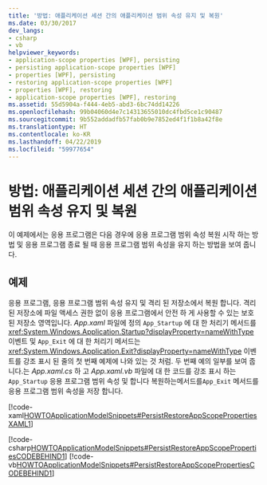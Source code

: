 ```yaml
---
title: '방법: 애플리케이션 세션 간의 애플리케이션 범위 속성 유지 및 복원'
ms.date: 03/30/2017
dev_langs:
- csharp
- vb
helpviewer_keywords:
- application-scope properties [WPF], persisting
- persisting application-scope properties [WPF]
- properties [WPF], persisting
- restoring application-scope properties [WPF]
- properties [WPF], restoring
- application-scope properties [WPF], restoring
ms.assetid: 55d5904a-f444-4eb5-abd3-6bc74dd14226
ms.openlocfilehash: 99b04060d4e7c14313655010dc4fbd5ce1c90487
ms.sourcegitcommit: 9b552addadfb57fab0b9e7852ed4f1f1b8a42f8e
ms.translationtype: HT
ms.contentlocale: ko-KR
ms.lasthandoff: 04/22/2019
ms.locfileid: "59977654"
---
```

# <a name="how-to-persist-and-restore-application-scope-properties-across-application-sessions"></a>방법: 애플리케이션 세션 간의 애플리케이션 범위 속성 유지 및 복원
이 예제에서는 응용 프로그램은 다음 경우에 응용 프로그램 범위 속성 복원 시작 하는 방법 및 응용 프로그램 종료 될 때 응용 프로그램 범위 속성을 유지 하는 방법을 보여 줍니다.  
  
## <a name="example"></a>예제  
 응용 프로그램, 응용 프로그램 범위 속성 유지 및 격리 된 저장소에서 복원 합니다. 격리 된 저장소에 파일 액세스 권한 없이 응용 프로그램에서 안전 하 게 사용할 수 있는 보호 된 저장소 영역입니다.  *App.xaml* 파일에 정의 `App_Startup` 에 대 한 처리기 메서드를 <xref:System.Windows.Application.Startup?displayProperty=nameWithType> 이벤트 및 `App_Exit` 에 대 한 처리기 메서드는 <xref:System.Windows.Application.Exit?displayProperty=nameWithType> 이벤트를 강조 표시 된 줄의 첫 번째 예제에 나와 있는 것 처럼. 두 번째 예의 일부를 보여 줍니다.는 *App.xaml.cs* 하 고 *App.xaml.vb* 파일에 대 한 코드를 강조 표시 하는 `App_Startup` 응용 프로그램 범위 속성 및 합니다 복원하는메서드를`App_Exit` 메서드를 응용 프로그램 범위 속성을 저장 합니다.

 [!code-xaml[HOWTOApplicationModelSnippets#PersistRestoreAppScopePropertiesXAML1](~/samples/snippets/csharp/VS_Snippets_Wpf/HOWTOApplicationModelSnippets/CSharp/App.xaml?highlight=1-7)]
  
 [!code-csharp[HOWTOApplicationModelSnippets#PersistRestoreAppScopePropertiesCODEBEHIND1](~/samples/snippets/csharp/VS_Snippets_Wpf/HOWTOApplicationModelSnippets/CSharp/App.xaml.cs?highlight=17-55)]
 [!code-vb[HOWTOApplicationModelSnippets#PersistRestoreAppScopePropertiesCODEBEHIND1](~/samples/snippets/visualbasic/VS_Snippets_Wpf/HOWTOApplicationModelSnippets/visualbasic/application.xaml.vb#persistrestoreappscopepropertiescodebehind1)]
